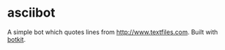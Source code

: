 asciibot
========

A simple bot which quotes lines from http://www.textfiles.com. Built with [botkit][1].

[1]: https://github.com/prehensile/botkit
